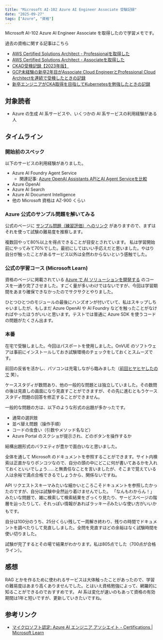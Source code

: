 ```yaml
---
title: "Microsoft AI-102 Azure AI Engineer Associate 受験記録"
date: "2025-09-27"
tags: ["Azure", "資格"]
---
```


Microsoft AI-102 Azure AI Engineer Associate を取得したので学習メモです。

過去の資格に関する記事はこちら
* [AWS Certified Solutions Architect - Professionalを取得した](/posts/2023/09/aws-solutions-architect-professional)
* [AWS Certified Solutions Architect - Associateを取得した](/posts/2023/08/aws-solutions-architect-associate)
* [CKAD受検記録【2023年版】](/posts/2023/03/certified-kubernetes-application-developer)
* [GCP未経験の新卒2年目がAssociate Cloud EngineerとProfessional Cloud Architectを連続で受検したときの記録](https://qiita.com/SogoK/items/bb5187524c2c7cde3620)
* [新卒エンジニアがCKA取得を目指してKubernetesを勉強したときの記録](https://qiita.com/SogoK/items/4ed2e118d0412c868169)

## 対象読者

* Azure の生成 AI 系サービスや、いくつかの AI 系サービスの利用経験がある人

## タイムライン

### 開始前のスペック

以下のサービスの利用経験がありました。

* Azure AI Foundry Agent Service
  * 関連記事: [Azure OpenAI Assistants APIとAI Agent Serviceを比較](/posts/2025/03/assistants-api-vs-azure-ai-agent-service)
* Azure OpenAI
* Azure AI Search
* Azure AI Document Intelligence
* 他の Microsoft 資格は AZ-900 くらい

### Azure 公式のサンプル問題を解いてみる

公式のページに [サンプル問題（練習評価）へのリンク](https://learn.microsoft.com/ja-jp/credentials/certifications/azure-ai-engineer/practice/assessment?assessment-type=practice&assessmentId=61&practice-assessment-type=certification) がありますので、まずはそれを使って試験の難易度を推察します。

複数回やって80%以上を得点できることが目安とされています。
私は学習開始前にやってみて70%でした。最初にしてはいい手応えだと思いました。やはり自分が触ったことがあるサービス以外は全然わからないという感触でした。

### 公式の学習コース (Microsoft Learn)

資格のページに掲載されている [Azure で AI ソリューションを開発する](https://learn.microsoft.com/ja-jp/training/courses/ai-102t00/) のコースを一通り完了させました。すごく量が多いわけではないですが、今回は学習期間をあまり確保できなかったのでサクサクとやりました。

ひとつひとつのモジュールの最後にハンズオンが付いていて、私はスキップしちゃいましたが、もしまだ Azure OpenAI や AI Foundry などを触ったことがなければやったほうがいいと思います。テストでは普通に Azure SDK を使うコードの問題がたくさん出ます。

### 本番

在宅で受験しました。今回はパスポートを使用しました。OnVUE のソフトウェアは事前にインストールしておき試験環境のチェックをしておくとスムーズです。

前回の反省を活かし、パソコンは充電しながら臨みました（[前回ヒヤヒヤしたので](/posts/2023/09/aws-solutions-architect-professional) 笑）。

ケーススタディが数問あり、他の一般的な問題とは独立していました。その数問の後は見直しの画面になり見直すことができますが、その先に進むともうケーススタディ問題の回答を修正することができません。

一般的な問題の方は、以下のような形式の出題が多かったです。

- 通常の選択肢
- 並べ替え問題（操作手順）
- コードの虫食い（引数やメソッド名など）
- Azure Portal のスクショが提示され、どのボタンを操作するか

結構出題形式のバラエティが豊かで面白いなと思いました。

全体を通して Microsoft のドキュメントを参照することができます。サイト内検索は正直かなりポンコツなので、自分の頭の中にどこに何が書いてあるかを入れておくといいでしょう……と無責任なことを言いましたが、そこまで覚えている人は余裕で満点合格できるでしょうから、関係ないですね。

API リクエストスキーマみたいな細かいところこそドキュメントを参照したかったのですが、自分は試験中全然辿り着けませんでした。
「なんもわからん！」みたいな問題で、雑に検索して検索結果をざっくり見たり、サービスページの階層を辿ったりして、それっぽい情報があればラッキー✌️みたいな使い方がいいかもです。

自分は100分のうち、25分くらい残して一周解き終わり、残りの時間でドキュメントを調べたりして見直ししました。全問を見直すほどの余裕はなく試験時間を使い切りました。

試験が完了するとその場で結果がわかります。私は805点でした（700点が合格ライン）。

## 感想

RAG とかを作るために使われるサービスは大体触ったことがあったので、学習の難易度はあまり高くありませんでした。とはいえ資格勉強によって、網羅的に知ることができるのでおすすめです。
AI 系は変化が速いのもあって資格の有効期間は1年と短いですが、更新していきたいですね。

## 参考リンク

* [マイクロソフト認定: Azure AI エンジニア アソシエイト - Certifications | Microsoft Learn](https://learn.microsoft.com/ja-jp/credentials/certifications/azure-ai-engineer/?practice-assessment-type=certification)
